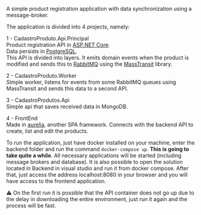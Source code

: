 A simple product registration application with data synchronization using a message-broker.

The application is divided into 4 projects, namely:
  
1 - CadastroProduto.Api.Principal  
Product registration API in [ASP.NET Core](https://github.com/dotnet/aspnetcore).  
Data persists in [PostgreSQL](https://www.postgresql.org/).  
This API is divided into layers.
It emits domain events when the product is modified and sends this to [RabbitMQ](https://www.rabbitmq.com/) using the [MassTransit](https://masstransit-project.com/) library.  

2 - CadastroProduto.Worker  
Simple worker, listens for events from some RabbitMQ queues using MassTransit and sends this data to a second API.

3 - CadastroProdutos.Api  
Simple api that saves received data in MongoDB.

4 - FrontEnd  
Made in [aurelia](https://aurelia.io/), another SPA framework.
Connects with the backend API to create, list and edit the products.

To run the application, just have docker installed on your machine, enter the backend folder and run the command `docker-compose up`.
**This is going to take quite a while**. All necessary applications will be started (including message brokers and database).
It is also possible to open the solution located in Backend in visual studio and run it from docker compose.
After that, just access the address localhost:8080 in your browser and you will have access to the frontend application.

⚠️ On the first run it is possible that the API container does not go up due to the delay in downloading the entire environment, just run it again and the process will be fast.
